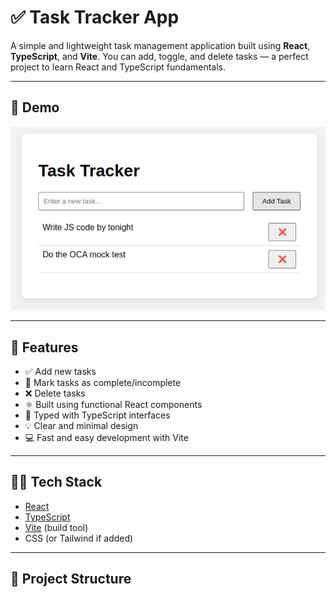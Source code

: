 # ✅ Task Tracker App

A simple and lightweight task management application built using **React**, **TypeScript**, and **Vite**. You can add, toggle, and delete tasks — a perfect project to learn React and TypeScript fundamentals.

---

## 📸 Demo

![screenshot](./demo_screenshot.png) 

---

## 🚀 Features

- ✅ Add new tasks
- 📝 Mark tasks as complete/incomplete
- ❌ Delete tasks
- ⚛️ Built using functional React components
- 🔐 Typed with TypeScript interfaces
- 💡 Clear and minimal design
- 💻 Fast and easy development with Vite

---

## 🧑‍💻 Tech Stack

- [React](https://react.dev/)
- [TypeScript](https://www.typescriptlang.org/)
- [Vite](https://vitejs.dev/) (build tool)
- CSS (or Tailwind if added)

---

## 📁 Project Structure

